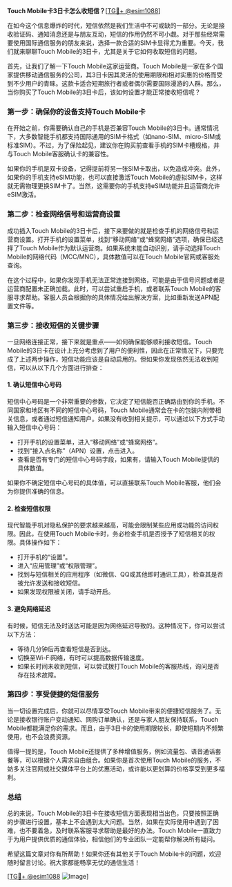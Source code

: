**Touch Mobile卡3日卡怎么收短信？**[[TG💪+ @esim1088](https://t.me/s/esim1088)]

在如今这个信息爆炸的时代，短信依然是我们生活中不可或缺的一部分。无论是接收验证码、通知消息还是与朋友互动，短信的作用仍然不可小觑。对于那些经常需要使用国际通信服务的朋友来说，选择一款合适的SIM卡显得尤为重要。今天，我们就来聊聊Touch Mobile的3日卡，尤其是关于它如何收取短信的问题。

首先，让我们了解一下Touch Mobile这家运营商。Touch Mobile是一家在多个国家提供移动通信服务的公司，其3日卡因其灵活的使用期限和相对实惠的价格而受到不少用户的青睐。这款卡适合短期旅行者或者偶尔需要国际漫游的人群。那么，当你购买了Touch Mobile的3日卡后，该如何设置才能正常接收短信呢？

### **第一步：确保你的设备支持Touch Mobile卡**

在开始之前，你需要确认自己的手机是否兼容Touch Mobile的3日卡。通常情况下，大多数智能手机都支持国际通用的SIM卡格式（如nano-SIM、micro-SIM或标准SIM）。不过，为了保险起见，建议你在购买前查看手机的SIM卡槽规格，并与Touch Mobile客服确认卡的兼容性。

如果你的手机是双卡设备，记得提前将另一张SIM卡取出，以免造成冲突。此外，如果你的手机支持eSIM功能，也可以直接激活Touch Mobile的虚拟SIM卡，这样就无需物理更换SIM卡了。当然，这需要你的手机支持eSIM功能并且运营商允许eSIM激活。

### **第二步：检查网络信号和运营商设置**

成功插入Touch Mobile的3日卡后，接下来要做的就是检查手机的网络信号和运营商设置。打开手机的设置菜单，找到“移动网络”或“蜂窝网络”选项，确保已经选择了Touch Mobile作为默认运营商。如果系统未能自动识别，请手动选择Touch Mobile的网络代码（MCC/MNC），具体数值可以在Touch Mobile官网或客服处查询。

在这个过程中，如果你发现手机无法正常连接到网络，可能是由于信号问题或者是运营商配置未正确加载。此时，可以尝试重启手机，或者联系Touch Mobile的客服寻求帮助。客服人员会根据你的具体情况给出解决方案，比如重新发送APN配置文件等。

### **第三步：接收短信的关键步骤**

一旦网络连接正常，接下来就是重点——如何确保能够顺利接收短信。Touch Mobile的3日卡在设计上充分考虑到了用户的便利性，因此在正常情况下，只要完成了上述两步操作，短信功能应该是自动启用的。但如果你发现依然无法收到短信，可以从以下几个方面进行排查：

#### **1. 确认短信中心号码**
短信中心号码是一个非常重要的参数，它决定了短信能否正确路由到你的手机。不同国家和地区有不同的短信中心号码，Touch Mobile通常会在卡的包装内附带相关信息，或者通过短信通知用户。如果没有收到相关提示，可以通过以下方式手动输入短信中心号码：

- 打开手机的设置菜单，进入“移动网络”或“蜂窝网络”。
- 找到“接入点名称”（APN）设置，点击进入。
- 查看是否有专门的短信中心号码字段，如果有，请输入Touch Mobile提供的具体数值。

如果你不确定短信中心号码的具体值，可以直接联系Touch Mobile客服，他们会为你提供准确的信息。

#### **2. 检查短信权限**
现代智能手机对隐私保护的要求越来越高，可能会限制某些应用或功能的访问权限。因此，在使用Touch Mobile卡时，务必检查手机是否授予了短信相关的权限。具体操作如下：

- 打开手机的“设置”。
- 进入“应用管理”或“权限管理”。
- 找到与短信相关的应用程序（如微信、QQ或其他即时通讯工具），检查其是否被允许发送和接收短信。
- 如果发现权限被关闭，请手动开启。

#### **3. 避免网络延迟**
有时候，短信无法及时送达可能是因为网络延迟导致的。这种情况下，你可以尝试以下方法：

- 等待几分钟后再查看短信是否到达。
- 切换至Wi-Fi网络，有时可以提高数据传输速度。
- 如果长时间未收到短信，可以尝试拨打Touch Mobile的客服热线，询问是否存在技术故障。

### **第四步：享受便捷的短信服务**

当一切设置完成后，你就可以尽情享受Touch Mobile带来的便捷短信服务了。无论是接收银行账户变动通知、网购订单确认，还是与家人朋友保持联系，Touch Mobile都能满足你的需求。而且，由于3日卡的使用期限较长，即使短期内不频繁使用，也不会浪费资源。

值得一提的是，Touch Mobile还提供了多种增值服务，例如流量包、语音通话套餐等，可以根据个人需求自由组合。如果你是首次使用Touch Mobile的服务，不妨多关注官网或社交媒体平台上的优惠活动，或许能以更划算的价格享受到更多福利。

### **总结**

总的来说，Touch Mobile的3日卡在接收短信方面表现相当出色，只要按照正确的步骤进行设置，基本上不会遇到太大问题。当然，如果在实际使用中遇到了困难，也不要着急，及时联系客服寻求帮助是最好的办法。Touch Mobile一直致力于为用户提供优质的通信体验，相信他们的专业团队一定能帮你解决所有疑问。

希望这篇文章对你有所帮助！如果你还有其他关于Touch Mobile卡的问题，欢迎随时留言讨论。祝大家都能畅享无忧的通信生活！

[[TG💪+ @esim1088](https://t.me/s/esim1088) ![Image](https://i.postimg.cc/4NQfJmqS/Snipaste-2025-05-13-00-14-12.png)]